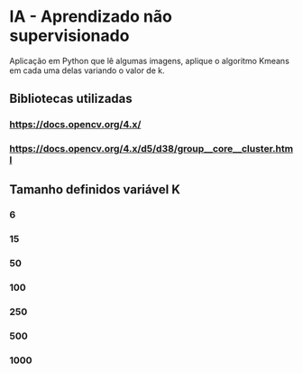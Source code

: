 # IA - Aprendizado não supervisionado
Aplicação em Python que lê algumas imagens, aplique o algoritmo Kmeans em cada uma delas variando o valor de k.

## Bibliotecas utilizadas
### https://docs.opencv.org/4.x/
### https://docs.opencv.org/4.x/d5/d38/group__core__cluster.html

## Tamanho definidos variável K
### 6
### 15
### 50
### 100
### 250
### 500
### 1000